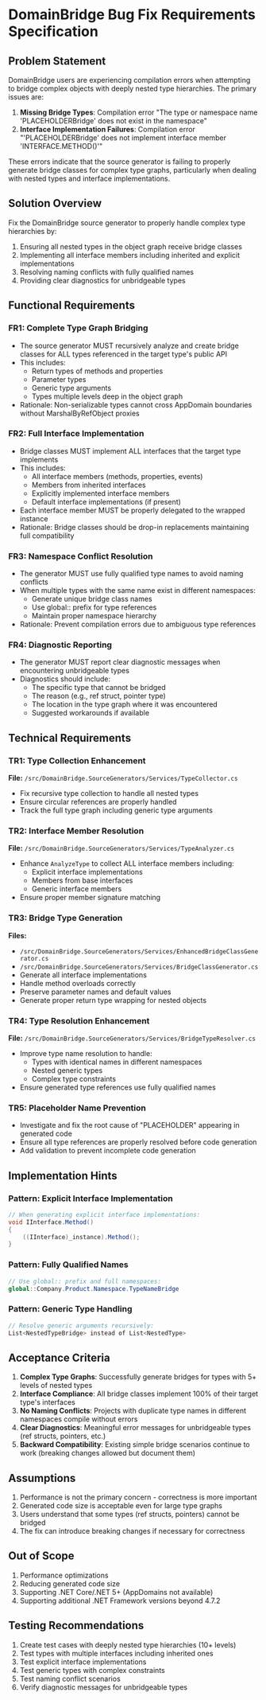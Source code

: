 # DomainBridge Bug Fix Requirements Specification

## Problem Statement

DomainBridge users are experiencing compilation errors when attempting to bridge complex objects with deeply nested type hierarchies. The primary issues are:

1. **Missing Bridge Types**: Compilation error "The type or namespace name 'PLACEHOLDERBridge' does not exist in the namespace"
2. **Interface Implementation Failures**: Compilation error "'PLACEHOLDERBridge' does not implement interface member 'INTERFACE.METHOD()'"

These errors indicate that the source generator is failing to properly generate bridge classes for complex type graphs, particularly when dealing with nested types and interface implementations.

## Solution Overview

Fix the DomainBridge source generator to properly handle complex type hierarchies by:
1. Ensuring all nested types in the object graph receive bridge classes
2. Implementing all interface members including inherited and explicit implementations
3. Resolving naming conflicts with fully qualified names
4. Providing clear diagnostics for unbridgeable types

## Functional Requirements

### FR1: Complete Type Graph Bridging
- The source generator MUST recursively analyze and create bridge classes for ALL types referenced in the target type's public API
- This includes:
  - Return types of methods and properties
  - Parameter types
  - Generic type arguments
  - Types multiple levels deep in the object graph
- Rationale: Non-serializable types cannot cross AppDomain boundaries without MarshalByRefObject proxies

### FR2: Full Interface Implementation
- Bridge classes MUST implement ALL interfaces that the target type implements
- This includes:
  - All interface members (methods, properties, events)
  - Members from inherited interfaces
  - Explicitly implemented interface members
  - Default interface implementations (if present)
- Each interface member MUST be properly delegated to the wrapped instance
- Rationale: Bridge classes should be drop-in replacements maintaining full compatibility

### FR3: Namespace Conflict Resolution
- The generator MUST use fully qualified type names to avoid naming conflicts
- When multiple types with the same name exist in different namespaces:
  - Generate unique bridge class names
  - Use global:: prefix for type references
  - Maintain proper namespace hierarchy
- Rationale: Prevent compilation errors due to ambiguous type references

### FR4: Diagnostic Reporting
- The generator MUST report clear diagnostic messages when encountering unbridgeable types
- Diagnostics should include:
  - The specific type that cannot be bridged
  - The reason (e.g., ref struct, pointer type)
  - The location in the type graph where it was encountered
  - Suggested workarounds if available

## Technical Requirements

### TR1: Type Collection Enhancement
**File:** `/src/DomainBridge.SourceGenerators/Services/TypeCollector.cs`
- Fix recursive type collection to handle all nested types
- Ensure circular references are properly handled
- Track the full type graph including generic type arguments

### TR2: Interface Member Resolution
**File:** `/src/DomainBridge.SourceGenerators/Services/TypeAnalyzer.cs`
- Enhance `AnalyzeType` to collect ALL interface members including:
  - Explicit interface implementations
  - Members from base interfaces
  - Generic interface members
- Ensure proper member signature matching

### TR3: Bridge Type Generation
**Files:** 
- `/src/DomainBridge.SourceGenerators/Services/EnhancedBridgeClassGenerator.cs`
- `/src/DomainBridge.SourceGenerators/Services/BridgeClassGenerator.cs`
- Generate all interface implementations
- Handle method overloads correctly
- Preserve parameter names and default values
- Generate proper return type wrapping for nested objects

### TR4: Type Resolution Enhancement
**File:** `/src/DomainBridge.SourceGenerators/Services/BridgeTypeResolver.cs`
- Improve type name resolution to handle:
  - Types with identical names in different namespaces
  - Nested generic types
  - Complex type constraints
- Ensure generated type references use fully qualified names

### TR5: Placeholder Name Prevention
- Investigate and fix the root cause of "PLACEHOLDER" appearing in generated code
- Ensure all type references are properly resolved before code generation
- Add validation to prevent incomplete code generation

## Implementation Hints

### Pattern: Explicit Interface Implementation
```csharp
// When generating explicit interface implementations:
void IInterface.Method() 
{
    ((IInterface)_instance).Method();
}
```

### Pattern: Fully Qualified Names
```csharp
// Use global:: prefix and full namespaces:
global::Company.Product.Namespace.TypeNameBridge
```

### Pattern: Generic Type Handling
```csharp
// Resolve generic arguments recursively:
List<NestedTypeBridge> instead of List<NestedType>
```

## Acceptance Criteria

1. **Complex Type Graphs**: Successfully generate bridges for types with 5+ levels of nested types
2. **Interface Compliance**: All bridge classes implement 100% of their target type's interfaces
3. **No Naming Conflicts**: Projects with duplicate type names in different namespaces compile without errors
4. **Clear Diagnostics**: Meaningful error messages for unbridgeable types (ref structs, pointers, etc.)
5. **Backward Compatibility**: Existing simple bridge scenarios continue to work (breaking changes allowed but document them)

## Assumptions

1. Performance is not the primary concern - correctness is more important
2. Generated code size is acceptable even for large type graphs
3. Users understand that some types (ref structs, pointers) cannot be bridged
4. The fix can introduce breaking changes if necessary for correctness

## Out of Scope

1. Performance optimizations
2. Reducing generated code size
3. Supporting .NET Core/.NET 5+ (AppDomains not available)
4. Supporting additional .NET Framework versions beyond 4.7.2

## Testing Recommendations

1. Create test cases with deeply nested type hierarchies (10+ levels)
2. Test types with multiple interfaces including inherited ones
3. Test explicit interface implementations
4. Test generic types with complex constraints
5. Test naming conflict scenarios
6. Verify diagnostic messages for unbridgeable types